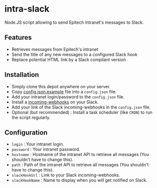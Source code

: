 intra-slack
===========
Node.JS script allowing to send Epitech intranet's messages to Slack.

## Features
- Retrieves messages from Epitech's intranet
- Send the title of any new messages to a configured Slack hook
- Replace potential HTML link by a Slack compliant version

## Installation
- Simply clone this depot anywhere on your server.
- Copy [config.json.example](https://github.com/DUDU54330/intra-slack/blob/master/config.json.example) file into a `config.json` file.
- Add your intranet login/password to the `config.json` file.
- Install a [incoming-webhooks](https://api.slack.com/incoming-webhooks) on your Slack.
- Add your link of the Slack incoming-webhooks in the `config.json` file.
- Optional (but recommended) : Install a task scheduler (like `CRON`) to run the script regularly.

## Configuration
- `login` : Your intranet login.
- `password` : Your intranet password.
- `hostname` : Hostname of the intranet API to retrieve all messages (You shouldn't have to change this).
- `path` : Path of the intranet API to retrieve all messages (You shouldn't have to change this).
- `slackHookUrl` :  Link to your Slack incoming-webhooks.
- `slackHookName` : Name to display when you will get notified on Slack.

